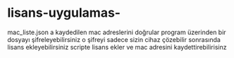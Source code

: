 # lisans-uygulamas-
mac_liste.json a kaydedilen mac adreslerini doğrular  program üzerinden bir dosyayı şifreleyebilirsiniz o şifreyi sadece sizin cihaz çözebilir sonrasında lisans ekleyebilirsiniz scripte lisans ekler ve mac adresini kaydettirebilirisinz

